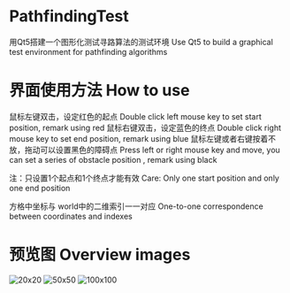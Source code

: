 # PathfindingTest
用Qt5搭建一个图形化测试寻路算法的测试环境
Use Qt5 to build a graphical test environment for pathfinding algorithms

# 界面使用方法 How to use
鼠标左键双击，设定红色的起点
Double click left mouse key to set start position, remark using red
鼠标右键双击，设定蓝色的终点
Double click right mouse key to set end position, remark using blue
鼠标左键或者右键按着不放，拖动可以设置黑色的障碍点
Press left or right mouse key and move, you can set a series of obstacle position , remark using black

注：只设置1个起点和1个终点才能有效
Care: Only one start position and only one end position

方格中坐标与 world中的二维索引一一对应
One-to-one correspondence between coordinates and indexes

# 预览图 Overview images
![20x20](https://github.com/soleperson/PathfindingTest/blob/master/overview20x20.png)
![50x50](https://github.com/soleperson/PathfindingTest/blob/master/overview50x50.png)
![100x100](https://github.com/soleperson/PathfindingTest/blob/master/overview100x100.png)
